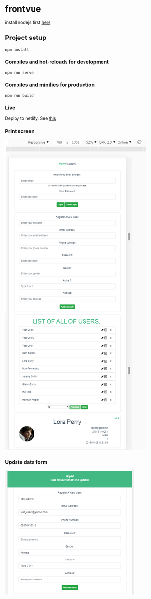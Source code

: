 # frontvue

install nodejs first [here](https://nodejs.org/en/download/)

## Project setup
```
npm install
```

### Compiles and hot-reloads for development
```
npm run serve
```

### Compiles and minifies for production
```
npm run build
```

### Live
Deploy to netlify. See [this](https://sad-ritchie-735483.netlify.com/)

### Print screen
![Screenshot](screentprint.png)

### Update data form
![Screenshot2](screentprint2.png)
